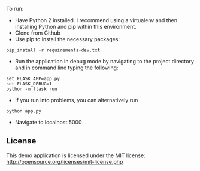 To run:
* Have Python 2 installed. I recommend using a virtualenv and then installing Python and pip within this environment.
* Clone from Github
* Use pip to install the necessary packages:
```
pip_install -r requirements-dev.txt
```
* Run the application in debug mode by navigating to the project directory and in command line typing the following:
```
set FLASK_APP=app.py
set FLASK_DEBUG=1
python -m flask run
```
* If you run into problems, you can alternatively run
```
python app.py
```
* Navigate to localhost:5000

## License
This demo application is licensed under the MIT license: http://opensource.org/licenses/mit-license.php
